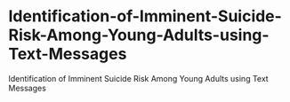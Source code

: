 # Identification-of-Imminent-Suicide-Risk-Among-Young-Adults-using-Text-Messages
Identification of Imminent Suicide Risk Among Young Adults using Text Messages

